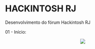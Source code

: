 # HACKINTOSH RJ
Desenvolvimento do fórum Hackintosh RJ

01 - Início:
<p align="center">
<img src="./img/capture.png">
</p>


